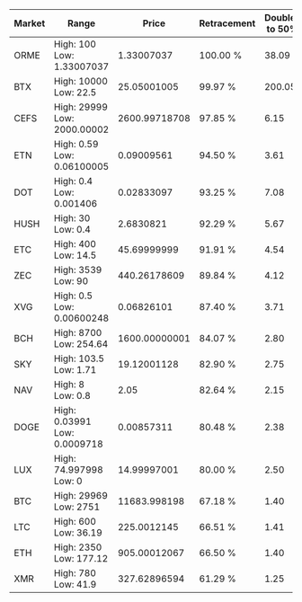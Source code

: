 | Market | Range | Price| Retracement | Doubles to 50% |
| --- | --- | --- | --- | --- |
| ORME | High: 100<br />Low: 1.33007037 | 1.33007037 | 100.00 % | 38.09 |
| BTX | High: 10000<br />Low: 22.5 | 25.05001005 | 99.97 % | 200.05 |
| CEFS | High: 29999<br />Low: 2000.00002 | 2600.99718708 | 97.85 % | 6.15 |
| ETN | High: 0.59<br />Low: 0.06100005 | 0.09009561 | 94.50 % | 3.61 |
| DOT | High: 0.4<br />Low: 0.001406 | 0.02833097 | 93.25 % | 7.08 |
| HUSH | High: 30<br />Low: 0.4 | 2.6830821 | 92.29 % | 5.67 |
| ETC | High: 400<br />Low: 14.5 | 45.69999999 | 91.91 % | 4.54 |
| ZEC | High: 3539<br />Low: 90 | 440.26178609 | 89.84 % | 4.12 |
| XVG | High: 0.5<br />Low: 0.00600248 | 0.06826101 | 87.40 % | 3.71 |
| BCH | High: 8700<br />Low: 254.64 | 1600.00000001 | 84.07 % | 2.80 |
| SKY | High: 103.5<br />Low: 1.71 | 19.12001128 | 82.90 % | 2.75 |
| NAV | High: 8<br />Low: 0.8 | 2.05 | 82.64 % | 2.15 |
| DOGE | High: 0.03991<br />Low: 0.0009718 | 0.00857311 | 80.48 % | 2.38 |
| LUX | High: 74.997998<br />Low: 0 | 14.99997001 | 80.00 % | 2.50 |
| BTC | High: 29969<br />Low: 2751 | 11683.998198 | 67.18 % | 1.40 |
| LTC | High: 600<br />Low: 36.19 | 225.0012145 | 66.51 % | 1.41 |
| ETH | High: 2350<br />Low: 177.12 | 905.00012067 | 66.50 % | 1.40 |
| XMR | High: 780<br />Low: 41.9 | 327.62896594 | 61.29 % | 1.25 |
